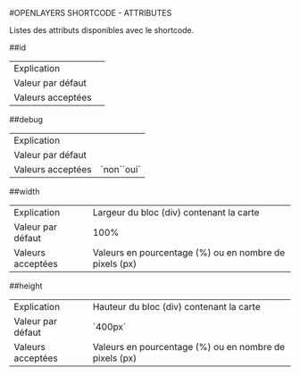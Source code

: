 #OPENLAYERS SHORTCODE - ATTRIBUTES

Listes des attributs disponibles avec le shortcode.

##id

<table>
	<tr>
		<td>Explication</td>
		<td></td>
	</tr>
	<tr>
		<td>Valeur par défaut</td>
		<td></td>
	</tr>
	<tr>
		<td>Valeurs acceptées</td>
		<td></td>
	</tr>
</table>

##debug

<table>
	<tr>
		<td>Explication</td>
		<td></td>
	</tr>
	<tr>
		<td>Valeur par défaut</td>
		<td></td>
	</tr>
	<tr>
		<td>Valeurs acceptées</td>
		<td>`non``oui`</td>
	</tr>
</table>

##width

<table>
	<tr>
		<td>Explication</td>
		<td>Largeur du bloc (div) contenant la carte</td>
	</tr>
	<tr>
		<td>Valeur par défaut</td>
		<td>100%</td>
	</tr>
	<tr>
		<td>Valeurs acceptées</td>
		<td>Valeurs en pourcentage (%) ou en nombre de pixels (px)</td>
	</tr>
</table>

##height

<table>
	<tr>
		<td>Explication</td>
		<td>Hauteur du bloc (div) contenant la carte</td>
	</tr>
	<tr>
		<td>Valeur par défaut</td>
		<td>`400px`</td>
	</tr>
	<tr>
		<td>Valeurs acceptées</td>
		<td>Valeurs en pourcentage (%) ou en nombre de pixels (px)</td>
	</tr>
</table>